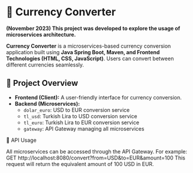 # 💱 Currency Converter

**(November 2023) This project was developed to explore the usage of microservices architecture.**

**Currency Converter** is a microservices-based currency conversion application built using **Java Spring Boot, Maven, and Frontend Technologies (HTML, CSS, JavaScript)**. Users can convert between different currencies seamlessly.

## 🚀 Project Overview

- **Frontend (Client):** A user-friendly interface for currency conversion.
- **Backend (Microservices):**
  - `dolar_euro`: USD to EUR conversion service
  - `tl_usd`: Turkish Lira to USD conversion service
  - `tl_euro`: Turkish Lira to EUR conversion service
  - `gateway`: API Gateway managing all microservices

📌 API Usage

All microservices can be accessed through the API Gateway. For example:
GET http://localhost:8080/convert?from=USD&to=EUR&amount=100
This request will return the equivalent amount of 100 USD in EUR.
